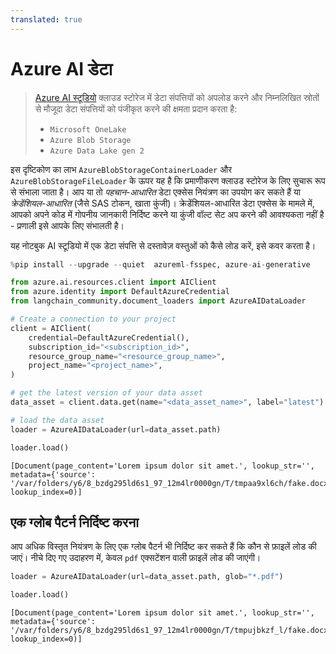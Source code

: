 ```yaml
---
translated: true
---
```


# Azure AI डेटा

>[Azure AI स्टूडियो](https://ai.azure.com/) क्लाउड स्टोरेज में डेटा संपत्तियों को अपलोड करने और निम्नलिखित स्रोतों से मौजूदा डेटा संपत्तियों को पंजीकृत करने की क्षमता प्रदान करता है:
>
>- `Microsoft OneLake`
>- `Azure Blob Storage`
>- `Azure Data Lake gen 2`

इस दृष्टिकोण का लाभ `AzureBlobStorageContainerLoader` और `AzureBlobStorageFileLoader` के ऊपर यह है कि प्रमाणीकरण क्लाउड स्टोरेज के लिए सुचारू रूप से संभाला जाता है। आप या तो *पहचान-आधारित* डेटा एक्सेस नियंत्रण का उपयोग कर सकते हैं या *क्रेडेंशियल-आधारित* (जैसे SAS टोकन, खाता कुंजी)। क्रेडेंशियल-आधारित डेटा एक्सेस के मामले में, आपको अपने कोड में गोपनीय जानकारी निर्दिष्ट करने या कुंजी वॉल्ट सेट अप करने की आवश्यकता नहीं है - प्रणाली इसे आपके लिए संभालती है।

यह नोटबुक AI स्टूडियो में एक डेटा संपत्ति से दस्तावेज़ वस्तुओं को कैसे लोड करें, इसे कवर करता है।

```python
%pip install --upgrade --quiet  azureml-fsspec, azure-ai-generative
```

```python
from azure.ai.resources.client import AIClient
from azure.identity import DefaultAzureCredential
from langchain_community.document_loaders import AzureAIDataLoader
```

```python
# Create a connection to your project
client = AIClient(
    credential=DefaultAzureCredential(),
    subscription_id="<subscription_id>",
    resource_group_name="<resource_group_name>",
    project_name="<project_name>",
)
```

```python
# get the latest version of your data asset
data_asset = client.data.get(name="<data_asset_name>", label="latest")
```

```python
# load the data asset
loader = AzureAIDataLoader(url=data_asset.path)
```

```python
loader.load()
```

```output
[Document(page_content='Lorem ipsum dolor sit amet.', lookup_str='', metadata={'source': '/var/folders/y6/8_bzdg295ld6s1_97_12m4lr0000gn/T/tmpaa9xl6ch/fake.docx'}, lookup_index=0)]
```

## एक ग्लोब पैटर्न निर्दिष्ट करना

आप अधिक विस्तृत नियंत्रण के लिए एक ग्लोब पैटर्न भी निर्दिष्ट कर सकते हैं कि कौन से फ़ाइलें लोड की जाएं। नीचे दिए गए उदाहरण में, केवल `pdf` एक्सटेंशन वाली फ़ाइलें लोड की जाएंगी।

```python
loader = AzureAIDataLoader(url=data_asset.path, glob="*.pdf")
```

```python
loader.load()
```

```output
[Document(page_content='Lorem ipsum dolor sit amet.', lookup_str='', metadata={'source': '/var/folders/y6/8_bzdg295ld6s1_97_12m4lr0000gn/T/tmpujbkzf_l/fake.docx'}, lookup_index=0)]
```
